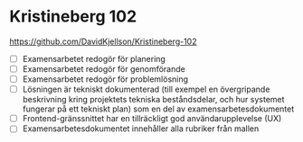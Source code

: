 # Kristineberg 102

https://github.com/DavidKjellson/Kristineberg-102
- [ ] Examensarbetet redogör för planering
- [ ] Examensarbetet redogör för genomförande
- [ ] Examensarbetet redogör för problemlösning
- [ ] Lösningen är tekniskt dokumenterad (till exempel en övergripande beskrivning kring projektets tekniska beståndsdelar, och hur systemet fungerar på ett tekniskt plan) som en del av examensarbetesdokumentet
- [ ] Frontend-gränssnittet har en tillräckligt god användarupplevelse (UX)
- [ ] Examensarbetesdokumentet innehåller alla rubriker från mallen